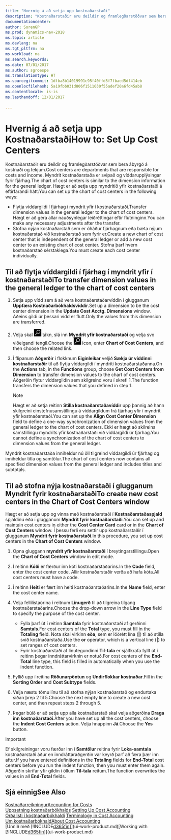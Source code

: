 ```yaml
---
title: "Hvernig á að setja upp kostnaðarstaði"
description: "Kostnaðarstaðir eru deildir og framlegðarstöðvar sem bera ábyrgð á kostnaði og tekjum. Myndrit kostnaðarstaða er svipað og víddarupplýsingar fyrir fjárhag."
documentationcenter: 
author: SorenGP
ms.prod: dynamics-nav-2018
ms.topic: article
ms.devlang: na
ms.tgt_pltfrm: na
ms.workload: na
ms.search.keywords: 
ms.date: 07/01/2017
ms.author: sgroespe
ms.translationtype: HT
ms.sourcegitcommit: 1dfba8b14019991c95f40ffd5f7fbaed5df414eb
ms.openlocfilehash: 5a19fbb031d806f1511030f55adef20a6fd45ab8
ms.contentlocale: is-is
ms.lasthandoff: 12/01/2017

---
```

# <a name="how-to-set-up-cost-centers"></a><span data-ttu-id="68f12-104">Hvernig á að setja upp Kostnaðarstaði</span><span class="sxs-lookup"><span data-stu-id="68f12-104">How to: Set Up Cost Centers</span></span>
<span data-ttu-id="68f12-105">Kostnaðarstaðir eru deildir og framlegðarstöðvar sem bera ábyrgð á kostnaði og tekjum.</span><span class="sxs-lookup"><span data-stu-id="68f12-105">Cost centers are departments that are responsible for costs and income.</span></span> <span data-ttu-id="68f12-106">Myndrit kostnaðarstaða er svipað og víddarupplýsingar fyrir fjárhag.</span><span class="sxs-lookup"><span data-stu-id="68f12-106">The chart of cost centers is similar to the dimension information for the general ledger.</span></span> <span data-ttu-id="68f12-107">Hægt er að setja upp myndritið yfir kostnaðarstaði á eftirfarandi hátt:</span><span class="sxs-lookup"><span data-stu-id="68f12-107">You can set up the chart of cost centers in the following ways:</span></span>  

-   <span data-ttu-id="68f12-108">Flytja víddargildi í fjárhag í myndrit yfir í kostnaðarstaði.</span><span class="sxs-lookup"><span data-stu-id="68f12-108">Transfer dimension values in the general ledger to the chart of cost centers.</span></span> <span data-ttu-id="68f12-109">Hægt er að gera allar nauðsynlegar leiðréttingar eftir flutninginn.</span><span class="sxs-lookup"><span data-stu-id="68f12-109">You can make any necessary adjustments after the transfer.</span></span>  
-   <span data-ttu-id="68f12-110">Stofna nýjan kostnaðarstað sem er óháður fjárhagnum eða bæta nýjum kostnaðarstað við kostnaðarstað sem fyrir er.</span><span class="sxs-lookup"><span data-stu-id="68f12-110">Create a new chart of cost center that is independent of the general ledger or add a new cost center to an existing chart of cost center.</span></span> <span data-ttu-id="68f12-111">Stofna þarf hvern kostnaðarstað sérstaklega.</span><span class="sxs-lookup"><span data-stu-id="68f12-111">You must create each cost center individually.</span></span>  

## <a name="to-transfer-dimension-values-in-the-general-ledger-to-the-chart-of-cost-centers"></a><span data-ttu-id="68f12-112">Til að flytja víddargildi í fjárhag í myndrit yfir í kostnaðarstaði</span><span class="sxs-lookup"><span data-stu-id="68f12-112">To transfer dimension values in the general ledger to the chart of cost centers</span></span>  
1.  <span data-ttu-id="68f12-113">Setja upp vídd sem á að vera kostnaðarstaðarvíddin í glugganum **Uppfæra Kostnaðarbókhaldsvíddir**.</span><span class="sxs-lookup"><span data-stu-id="68f12-113">Set up a dimension to be the cost center dimension in the **Update Cost Acctg. Dimensions** window.</span></span> <span data-ttu-id="68f12-114">Aðeins gildi úr þessari vídd er flutt.</span><span class="sxs-lookup"><span data-stu-id="68f12-114">Only the values from this dimension are transferred.</span></span>  
2.  <span data-ttu-id="68f12-115">Velja skal ![Leit að síðu eða skýrslu](media/ui-search/search_small.png "Leit að síðu eða skýrslu táknið") tákn, slá inn **Myndrit yfir kostnaðarstaði** og velja svo viðeigandi tengil.</span><span class="sxs-lookup"><span data-stu-id="68f12-115">Choose the ![Search for Page or Report](media/ui-search/search_small.png "Search for Page or Report icon") icon, enter **Chart of Cost Centers**, and then choose the related link.</span></span>  
3.  <span data-ttu-id="68f12-116">Í flipanum **Aðgerðir** í flokknum **Eiginleikar** veljið **Sækja úr víddinni kostnaðarstaðir** til að flytja víddargildi í myndriti kostnaðarstaðanna.</span><span class="sxs-lookup"><span data-stu-id="68f12-116">On the **Actions** tab, in the **Functions** group, choose **Get Cost Centers from Dimension** to transfer dimension values to the chart of cost centers.</span></span> <span data-ttu-id="68f12-117">Aðgerðin flytur víddargildin sem skilgreind voru í skrefi 1.</span><span class="sxs-lookup"><span data-stu-id="68f12-117">The function transfers the dimension values that you defined in step 1.</span></span>  

    > [!NOTE]  
    >  <span data-ttu-id="68f12-118">Hægt er að setja reitinn **Stilla kostnaðarstaðavíddir** upp þannig að hann skilgreini einstefnusamstillingu á víddargildum frá fjárhag yfir í myndrit yfir kostnaðarstaði.</span><span class="sxs-lookup"><span data-stu-id="68f12-118">You can set up the **Align Cost Center Dimension**  field to define a one-way synchronization of dimension values from the general ledger to the chart of cost centers.</span></span> <span data-ttu-id="68f12-119">Ekki er hægt að skilreina samstillingu myndrits yfir kostnaðarstaði við víddargildi úr fjárhag.</span><span class="sxs-lookup"><span data-stu-id="68f12-119">You cannot define a synchronization of the chart of cost centers to dimension values from the general ledger.</span></span>  

<span data-ttu-id="68f12-120">Myndrit kostnaðarstaða inniheldur nú öll tilgreind víddargildi úr fjárhag og inniheldur titla og samtölur.</span><span class="sxs-lookup"><span data-stu-id="68f12-120">The chart of cost centers now contains all specified dimension values from the general ledger and includes titles and subtotals.</span></span>  

## <a name="to-create-new-cost-centers-in-the-chart-of-cost-centers-window"></a><span data-ttu-id="68f12-121">Til að stofna nýja kostnaðarstaði í glugganum Myndrit fyrir kostnaðarstaði</span><span class="sxs-lookup"><span data-stu-id="68f12-121">To create new cost centers in the Chart of Cost Centers window</span></span>  
<span data-ttu-id="68f12-122">Hægt er að setja upp og vinna með kostnaðarstaði í **Kostnaðarstaðaspjald** spjaldinu eða í glugganum **Myndrit fyrir kostnaðarstaði**.</span><span class="sxs-lookup"><span data-stu-id="68f12-122">You can set up and maintain cost centers in either the **Cost Center Card** card or in the **Chart of Cost Centers** window.</span></span> <span data-ttu-id="68f12-123">Í þessu ferli eru settir upp kostnaðarstaðir í glugganum **Myndrit fyrir kostnaðarstaði**.</span><span class="sxs-lookup"><span data-stu-id="68f12-123">In this procedure, you set up cost centers in the **Chart of Cost Centers** window.</span></span>  

1. <span data-ttu-id="68f12-124">Opna gluggann **myndrit yfir kostnaðarstaði** í breytingarstillingu.</span><span class="sxs-lookup"><span data-stu-id="68f12-124">Open the **Chart of Cost Centers** window in edit mode.</span></span>  
2. <span data-ttu-id="68f12-125">Í reitinn **Kóði** er færður inn kóti kostnaðarstaðarins.</span><span class="sxs-lookup"><span data-stu-id="68f12-125">In the **Code** field, enter the cost center code.</span></span> <span data-ttu-id="68f12-126">Allir kostnaðarstaðir verða að hafa kóta.</span><span class="sxs-lookup"><span data-stu-id="68f12-126">All cost centers must have a code.</span></span>  
3. <span data-ttu-id="68f12-127">Í reitinn **Heiti** er fært inn heiti kostnaðarstaðarins.</span><span class="sxs-lookup"><span data-stu-id="68f12-127">In the **Name** field, enter the cost center name.</span></span>  
4. <span data-ttu-id="68f12-128">Velja fellilistaörina í reitnum **Línugerð** til að tilgreina tilgang kostnaðarstaðarins.</span><span class="sxs-lookup"><span data-stu-id="68f12-128">Choose the drop-down arrow in the **Line Type** field to specify the purpose of the cost center.</span></span>  

    - <span data-ttu-id="68f12-129">Fylla þarf út í reitinn **Samtala** fyrir kostnaðarstaði af gerðinni **Samtals**.</span><span class="sxs-lookup"><span data-stu-id="68f12-129">For cost centers of the **Total** type, you must fill in the **Totaling** field.</span></span> <span data-ttu-id="68f12-130">Nota skal virkinn **eða**, sem er lóðrétt lína (**&#124;**) til að stilla svið kostnaðarstaða.</span><span class="sxs-lookup"><span data-stu-id="68f12-130">Use the **or** operator, which is a vertical line (**&#124;**) to set ranges of cost centers.</span></span>  
    - <span data-ttu-id="68f12-131">Fyrir kostnaðarstaði af línutegundinni **Til-tala** er sjálfkrafa fyllt út í reitinn þegar inndráttarvirknin er notuð.</span><span class="sxs-lookup"><span data-stu-id="68f12-131">For cost centers of the **End-Total** line type, this field is filled in automatically when you use the indent function.</span></span>  
5.  <span data-ttu-id="68f12-132">Fyllið upp í reitina **Röðunarpöntun** og **Undirflokkar kostnaðar**.</span><span class="sxs-lookup"><span data-stu-id="68f12-132">Fill in the **Sorting Order** and **Cost Subtype** fields.</span></span>  
6.  <span data-ttu-id="68f12-133">Velja næstu tómu línu til að stofna nýjan kostnaðarstað og endurtaka síðan þrep 2 til 5.</span><span class="sxs-lookup"><span data-stu-id="68f12-133">Choose the next empty line to create a new cost center, and then repeat steps 2 through 5.</span></span>  
7.  <span data-ttu-id="68f12-134">Þegar búið er að setja upp alla kostnaðarstað skal velja aðgerðina **Draga inn kostnaðarstaði**.</span><span class="sxs-lookup"><span data-stu-id="68f12-134">After you have set up all the cost centers, choose the **Indent Cost Centers** action.</span></span> <span data-ttu-id="68f12-135">Velja hnappinn **Já**.</span><span class="sxs-lookup"><span data-stu-id="68f12-135">Choose the **Yes** button.</span></span>  

> [!IMPORTANT]  
>  <span data-ttu-id="68f12-136">Ef skilgreiningar voru færðar inn í **Samtölur** reitina fyrir **Loka-samtala** kostnaðarstaði áður en inndráttaraðgerðin var keyrð þarf að færa þær inn aftur.</span><span class="sxs-lookup"><span data-stu-id="68f12-136">If you have entered definitions in the **Totaling** fields for **End-Total** cost centers before you run the indent function, then you must enter them again.</span></span> <span data-ttu-id="68f12-137">Aðgerðin skrifar yfir gildin í öllum **Til-tala** reitum.</span><span class="sxs-lookup"><span data-stu-id="68f12-137">The function overwrites the values in all **End-Total** fields.</span></span>  

## <a name="see-also"></a><span data-ttu-id="68f12-138">Sjá einnig</span><span class="sxs-lookup"><span data-stu-id="68f12-138">See Also</span></span>  
[<span data-ttu-id="68f12-139">Kostnaðarreikningur</span><span class="sxs-lookup"><span data-stu-id="68f12-139">Accounting for Costs</span></span>](finance-manage-cost-accounting.md)  
<span data-ttu-id="68f12-140">[Uppsetning kostnaðarbókhalds](finance-set-up-cost-accounting.md) </span><span class="sxs-lookup"><span data-stu-id="68f12-140">[Setting Up Cost Accounting](finance-set-up-cost-accounting.md) </span></span>  
<span data-ttu-id="68f12-141">[Orðalisti í kostnaðarbókhaldi](finance-terminology-in-cost-accounting.md) </span><span class="sxs-lookup"><span data-stu-id="68f12-141">[Terminology in Cost Accounting](finance-terminology-in-cost-accounting.md) </span></span>  
[<span data-ttu-id="68f12-142">Um kostnaðarbókhald</span><span class="sxs-lookup"><span data-stu-id="68f12-142">About Cost Accounting</span></span>](finance-about-cost-accounting.md)  
<span data-ttu-id="68f12-143">[Unnið með [!INCLUDE[d365fin](includes/d365fin_md.md)]](ui-work-product.md)</span><span class="sxs-lookup"><span data-stu-id="68f12-143">[Working with [!INCLUDE[d365fin](includes/d365fin_md.md)]](ui-work-product.md)</span></span>

